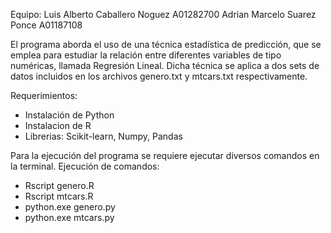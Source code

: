 Equipo:
Luis Alberto Caballero Noguez A01282700
Adrian Marcelo Suarez Ponce  A01187108

El programa aborda el uso de una técnica estadística de predicción, que se emplea para estudiar la relación entre diferentes variables de tipo numéricas, llamada Regresión Lineal. Dicha técnica se aplica a dos sets de datos incluidos en los archivos genero.txt y mtcars.txt respectivamente.

Requerimientos:
- Instalación de Python
- Instalacion de R
- Librerias: Scikit-learn, Numpy, Pandas

Para la ejecución del programa se requiere ejecutar diversos comandos en la terminal. 
Ejecución de comandos:
- Rscript genero.R
- Rscript mtcars.R
- python.exe genero.py
- python.exe mtcars.py

